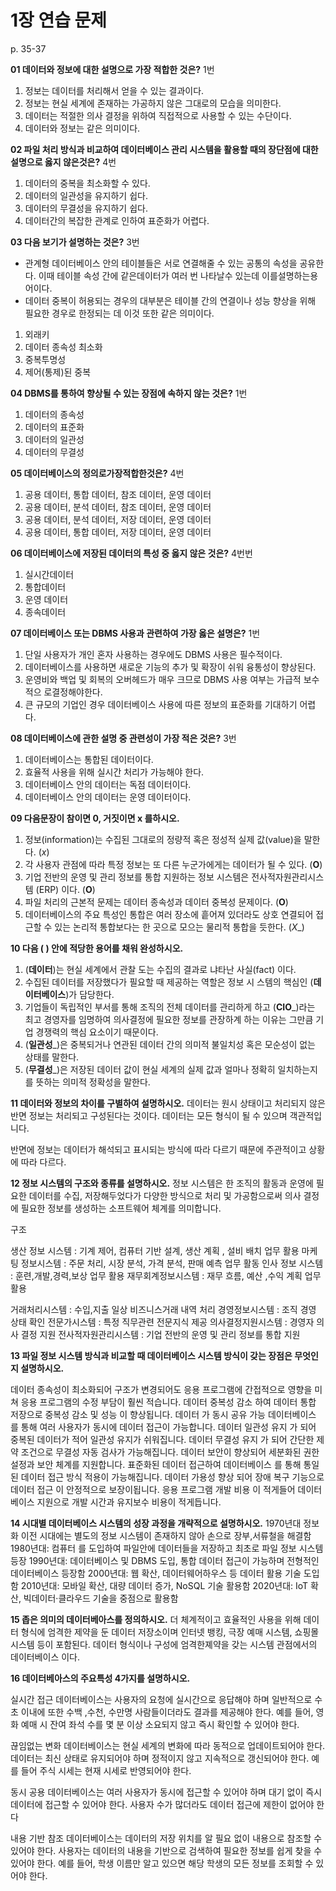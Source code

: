 # 1장 연습 문제

p. 35-37

**01 데이터와 정보에 대한 설명으로 가장 적합한 것은?**   1번

1. 정보는 데이터를 처리해서 얻을 수 있는 결과이다.
2. 정보는 현실 세계에 존재하는 가공하지 않은 그대로의 모습을 의미한다.
3. 데이터는 적절한 의사 결정을 위하여 직접적으로 사용할 수 있는 수단이다.
4. 데이터와 정보는 같은 의미이다.

**02 파일 처리 방식과 비교하여 데이터베이스 관리 시스템을 활용할 때의 장단점에 대한 설명으로 옳지 않은것은?**  4번  

1. 데이터의 중복을 최소화할 수 있다.
2. 데이터의 일관성을 유지하기 쉽다.
3. 데이터의 무결성을 유지하기 쉽다.
4. 데이터간의 복잡한 관계로 인하여 표준화가 어렵다.

**03 다음 보기가 설명하는 것은?**   3번

- 관계형 데이터베이스 안의 테이블들은 서로 연결해줄 수 있는 공통의 속성을 공유한다. 이때 테이블 속성 간에 같은데이터가 여러 번 나타날수 있는데 이를설명하는용어이다.
- 데이터 중복이 허용되는 경우의 대부분은 테이블 간의 연결이나 성능 향상을 위해 필요한 경우로 한정되는 데 이것 또한 같은 의미이다.  

1. 외래키
2. 데이터 종속성 최소화
3. 중복투명성
4. 제어(통제)된 중복

**04 DBMS를 통하여 향상될 수 있는 장점에 속하지 않는 것은?** 1번

1. 데이터의 종속성
2. 데이터의 표준화
3. 데이터의 일관성
4. 데이터의 무결성
   
**05 데이터베이스의 정의로가장적합한것은?**    4번

1. 공용 데이터, 통합 데이터, 참조 데이터, 운영 데이터
2. 공용 데이터, 분석 데이터, 참조 데이터, 운영 데이터
3. 공용 데이터, 분석 데이터, 저장 데이터, 운영 데이터
4. 공용 데이터, 통합 데이터, 저장 데이터, 운영 데이터
 
**06 데이터베이스에 저장된 데이터의 특성 중 옳지 않은 것은?**  4번번

1. 실시간데이터
2. 통합데이터
3. 운영 데이터
4. 종속데이터

**07 데이터베이스 또는 DBMS 사용과 관련하여 가장 옳은 설명은?** 1번

1. 단일 사용자가 개인 혼자 사용하는 경우에도 DBMS 사용은 필수적이다.
2. 데이터베이스를 사용하면 새로운 기능의 추가 및 확장이 쉬워 융통성이 향상된다.
3. 운영비와 백업 및 회복의 오버헤드가 매우 크므로 DBMS 사용 여부는 가급적 보수적으 로결정해야한다.
4. 큰 규모의 기업인 경우 데이터베이스 사용에 따른 정보의 표준화를 기대하기 어렵다.

**08 데이터베이스에 관한 설명 중 관련성이 가장 적은 것은?**  3번

1. 데이터베이스는 통합된 데이터이다.
2. 효율적 사용을 위해 실시간 처리가 가능해야 한다.
3. 데이터베이스 안의 데이터는 독점 데이터이다.
4. 데이터베이스 안의 데이터는 운영 데이터이다.

**09 다음문장이 참이면 0, 거짓이면 x 를하시오.**

1. 정보(information)는 수집된 그대로의 정량적 혹은 정성적 실제 값(value)을 말한다. (_x_)
2. 각 사용자 관점에 따라 특정 정보는 또 다른 누군가에게는 데이터가 될 수 있다. (__O__)
3. 기업 전반의 운영 및 관리 정보를 통합 지원하는 정보 시스템은 전사적자원관리시스템 (ERP) 이다. (__O__)
4. 파일 처리의 근본적 문제는 데이터 종속성과 데이터 중복성 문제이다. (__O__)
5. 데이터베이스의 주요 특성인 통합은 여러 장소에 흩어져 있더라도 상호 연결되어 접근할 수 있는 논리적 통합보다는 한 곳으로 모으는 물리적 통합을 듯한다. (_X__)

**10 다음 ( ) 안에 적당한 용어를 채워 완성하시오.**

1. (__데이터__)는 현실 세계에서 관찰 도는 수집의 결과로 냐타난 사실(fact) 이다.
2. 수집된 데이터를 저장했다가 필요할 때 제공하는 역할은 정보 시 스템의 핵심인 (__데이터베이스__)가 담당한다.
3. 기업들이 독립적인 부서를 통해 조직의 전체 데이터를 관리하게 하고 (__CIO___)라는 최고 경영자를 임명하여 의사결정에 필요한 정보를 관장하계 하는 이유는 그만큼 기업 경쟁력의 핵심 요소이기 때문이다.
4. (__일관성___)은 중복되거나 연관된 데이터 간의 의미적 불일치성 혹은 모순성이 없는 상태를 말한다.
5. (__무결성___)은 저장된 데이터 값이 현실 세계의 실제 값과 얼마나 정확히 일치하는지를 뜻하는 의미적 정확성을 말한다.

**11 데이터와 정보의 차이를 구별하여 설명하시오.**
데이터는 원시 상태이고 처리되지 않은 반면 정보는 처리되고 구성된다는 것이다. 데이터는 모든 형식이 될 수 있으며 객관적입니다.

반면에 정보는 데이터가 해석되고 표시되는 방식에 따라 다르기 때문에 주관적이고 상황에 따라 다르다.


**12 정보 시스템의 구조와 종류를 설명하시오.**
정보 시스템은 한 조직의 활동과 운영에 필요한 데이터를 수집, 저장해두었다가 다양한 방식으로 처리 및 가공함으로써 의사 결정에 필요한 정보를 생성하는 소프트웨어 체계를 의미합니다.

구조

생산 정보 시스템  : 기계 제어, 컴퓨터 기반 설계, 생산 계획 , 설비 배치 업무 활용
마케팅 정보시스템 : 주문 처리, 시장 분석, 가격 분석, 판매 예측 업무 활동
인사 정보 시스템 : 훈련,개발,경력,보상 업무 활용
재무회계정보시스템 : 재무 흐름, 예산 ,수익 계획 업무 활용

거래처리시스템 : 수입,지출 일상 비즈니스거래 내역 처리
경영정보시스템 : 조직 경영 상태 확인
전문가시스템 : 특정 직무관련 전문지식 제공
의사결정지원시스템 : 경영자 의사 결정 지원
전사적자원관리시스템 : 기업 전반의 운영 및 관리 정보를 통합 지원

**13 파일 정보 시스템 방식과 비교할 때 데이터베이스 시스템 방식이 갖는 장점은 무엇인지 설명하시오.**

데이터 종속성이 최소화되어 구조가 변경되어도 응용 프로그램에 간접적으로 영향을 미쳐 응용 프로그램의 수정 부담이 훨씬 적습니다.
데이터 중복성 감소 하여 데이터 통합 저장으로 중복성 감소 및 성능 이 향상됩니다.
데이터 가 동시 공유 가능 데이터베이스 를 통해 여러 사용자가 동시에 데이터 접근이 가능합니다.
데이터 일관성 유지 가 되어 중복된 데이터가 적어 일관성 유지가 쉬워집니다.
데이터 무결성 유지 가 되어 간단한 제약 조건으로 무결성 자동 검사가 가능해집니다.
데이터 보안이 향상되어 세분화된 권한 설정과 보안 체계를 지원합니다.
표준화된 데이터 접근하여 데이터베이스 를 통해 통일된 데이터 접근 방식 적용이 가능해집니다.
데이터 가용성 향상 되어 장애 복구 기능으로 데이터 접근 이 안정적으로 보장이됩니다.
응용 프로그램 개발 비용 이 적게들어 데이터베이스 지원으로 개발 시간과 유지보수 비용이 적게듭니다.

**14 시대별 데이터베이스 시스템의 성장 과정을 개략적으로 설명하시오.**
1970년대 정보화 이전 시대에는 별도의 정보 시스템이 존재하지 않아 손으로 장부,서류철을 해결함
1980년대: 컴퓨터 를 도입하여 파일안에 데이터들을 저장하고 최초로 파일 정보 시스템 등장
1990년대: 데이터베이스 및 DBMS 도입, 통합 데이터 접근이 가능하며 전형적인 데이터베이스 등장함
2000년대: 웹 확산, 데이터웨어하우스 등 데이터 활용 기술 도입함
2010년대: 모바일 확산, 대량 데이터 증가, NoSQL 기술 활용함
2020년대: IoT 확산, 빅데이터·클라우드 기술을 중점으로 활용함

**15 좁은 의미의 데이터베아스를 정의하시오.**
더 체계적이고 효율적인 사용을 위해 데이터 형식에 엄격한 제약을 둔 데이터 저장소이며
인터넷 뱅킹, 극장 예매 시스템, 쇼핑몰 시스템 등이 포함된다. 데이터 형식이나 구성에 엄격한졔약을 갖는 시스템 관점에서의 데이터베이스 이다. 

**16 데이터베아스의 주요특성 4가지를 설명하시오.**

실시간 접근
데이터베이스는 사용자의 요청에 실시간으로 응답해야 하며 일반적으로 수 초 이내에 또한 수백 ,수천, 수만명 사람들이더라도 결과를 제공해야 한다. 예를 들어, 영화 예매 시 잔여 좌석 수를 몇 분 이상 소요되지 않고 즉시 확인할 수 있어야 한다.

끊임없는 변화 
데이터베이스는 현실 세계의 변화에 따라 동적으로 업데이트되어야 한다. 데이터는 최신 상태로 유지되어야 하며 정적이지 않고 지속적으로 갱신되어야 한다. 예를 들어 주식 시세는 현재 시세로 반영되어야 한다.

동시 공용 
데이터베이스는 여러 사용자가 동시에 접근할 수 있어야 하며 대기 없이 즉시 데이터에 접근할 수 있어야 한다. 사용자 수가 많더라도 데이터 접근에 제한이 없어야 한다

내용 기반 참조
데이터베이스는 데이터의 저장 위치를 알 필요 없이 내용으로 참조할 수 있어야 한다. 사용자는 데이터의 내용을 기반으로 검색하여 필요한 정보를 쉽게 찾을 수 있어야 한다. 예를 들어, 학생 이름만 알고 있으면 해당 학생의 모든 정보를 조회할 수 있어야 한다.





